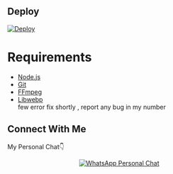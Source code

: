 ## Deploy
[![Deploy](https://www.herokucdn.com/deploy/button.svg)](https://heroku.com/deploy?template=https://github.com/Tony-alex1/Tonywabot/)

# Requirements
* [Node.js](https://nodejs.org/en/)
* [Git](https://git-scm.com/downloads)
* [FFmpeg](https://github.com/BtbN/FFmpeg-Builds/releases/download/autobuild-2020-12-08-13-03/ffmpeg-n4.3.1-26-gca55240b8c-win64-gpl-4.3.zip)
* [Libwebp](https://developers.google.com/speed/webp/download)
<br> few error fix shortly , report any bug in my number
## Connect With Me
My Personal Chat👇
<p align="center">
 <a href="https://wa.me/+14402226666"><img alt="WhatsApp Personal Chat" src="https://img.shields.io/badge/WhatsApp-25D366?style=for-the-badge&logo=whatsapp&logoColor=black"/></a>
</p>
